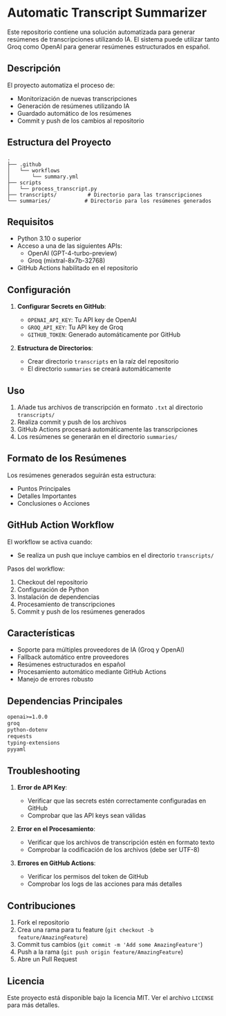# Automatic Transcript Summarizer

Este repositorio contiene una solución automatizada para generar resúmenes de transcripciones utilizando IA. El sistema puede utilizar tanto Groq como OpenAI para generar resúmenes estructurados en español.

## Descripción

El proyecto automatiza el proceso de:
- Monitorización de nuevas transcripciones
- Generación de resúmenes utilizando IA
- Guardado automático de los resúmenes
- Commit y push de los cambios al repositorio

## Estructura del Proyecto

```
.
├── .github
│   └── workflows
│       └── summary.yml
├── scripts
│   └── process_transcript.py
├── transcripts/          # Directorio para las transcripciones
└── summaries/           # Directorio para los resúmenes generados
```

## Requisitos

- Python 3.10 o superior
- Acceso a una de las siguientes APIs:
  - OpenAI (GPT-4-turbo-preview)
  - Groq (mixtral-8x7b-32768)
- GitHub Actions habilitado en el repositorio

## Configuración

1. **Configurar Secrets en GitHub**:
   - `OPENAI_API_KEY`: Tu API key de OpenAI
   - `GROQ_API_KEY`: Tu API key de Groq
   - `GITHUB_TOKEN`: Generado automáticamente por GitHub

2. **Estructura de Directorios**:
   - Crear directorio `transcripts` en la raíz del repositorio
   - El directorio `summaries` se creará automáticamente

## Uso

1. Añade tus archivos de transcripción en formato `.txt` al directorio `transcripts/`
2. Realiza commit y push de los archivos
3. GitHub Actions procesará automáticamente las transcripciones
4. Los resúmenes se generarán en el directorio `summaries/`

## Formato de los Resúmenes

Los resúmenes generados seguirán esta estructura:
- Puntos Principales
- Detalles Importantes
- Conclusiones o Acciones

## GitHub Action Workflow

El workflow se activa cuando:
- Se realiza un push que incluye cambios en el directorio `transcripts/`

Pasos del workflow:
1. Checkout del repositorio
2. Configuración de Python
3. Instalación de dependencias
4. Procesamiento de transcripciones
5. Commit y push de los resúmenes generados

## Características

- Soporte para múltiples proveedores de IA (Groq y OpenAI)
- Fallback automático entre proveedores
- Resúmenes estructurados en español
- Procesamiento automático mediante GitHub Actions
- Manejo de errores robusto

## Dependencias Principales

```txt
openai>=1.0.0
groq
python-dotenv
requests
typing-extensions
pyyaml
```

## Troubleshooting

1. **Error de API Key**:
   - Verificar que las secrets estén correctamente configuradas en GitHub
   - Comprobar que las API keys sean válidas

2. **Error en el Procesamiento**:
   - Verificar que los archivos de transcripción estén en formato texto
   - Comprobar la codificación de los archivos (debe ser UTF-8)

3. **Errores en GitHub Actions**:
   - Verificar los permisos del token de GitHub
   - Comprobar los logs de las acciones para más detalles

## Contribuciones

1. Fork el repositorio
2. Crea una rama para tu feature (`git checkout -b feature/AmazingFeature`)
3. Commit tus cambios (`git commit -m 'Add some AmazingFeature'`)
4. Push a la rama (`git push origin feature/AmazingFeature`)
5. Abre un Pull Request

## Licencia

Este proyecto está disponible bajo la licencia MIT. Ver el archivo `LICENSE` para más detalles.